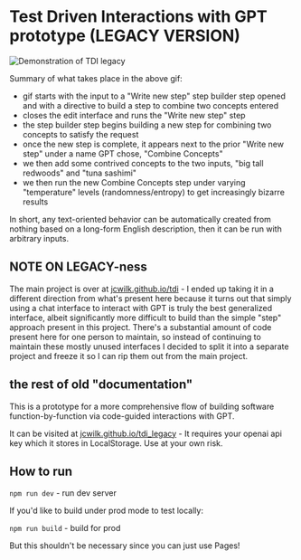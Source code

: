 # Test Driven Interactions with GPT prototype (LEGACY VERSION)

![Demonstration of TDI legacy](demonstration.gif)

Summary of what takes place in the above gif:
* gif starts with the input to a "Write new step" step builder step opened and with a directive to build a step to combine two concepts entered
* closes the edit interface and runs the "Write new step" step
* the step builder step begins building a new step for combining two concepts to satisfy the request
* once the new step is complete, it appears next to the prior "Write new step" under a name GPT chose, "Combine Concepts"
* we then add some contrived concepts to the two inputs, "big tall redwoods" and "tuna sashimi"
* we then run the new Combine Concepts step under varying "temperature" levels (randomness/entropy) to get increasingly bizarre results

In short, any text-oriented behavior can be automatically created from nothing based on a long-form English description, then it can be run with arbitrary inputs.

## NOTE ON LEGACY-ness

The main project is over at [jcwilk.github.io/tdi](https://jcwilk.github.io/tdi) - I ended up taking it in a different direction from what's
present here because it turns out that simply using a chat interface to interact with GPT is truly the best generalized interface, albeit significantly
more difficult to build than the simple "step" approach present in this project. There's a substantial amount of code present here for one person to maintain, so instead of continuing to maintain these mostly unused interfaces I decided to split it into a separate project and freeze it so I can rip them out from the main project.

## the rest of old "documentation"

This is a prototype for a more comprehensive flow of building software function-by-function via code-guided interactions with GPT.

It can be visited at [jcwilk.github.io/tdi_legacy](https://jcwilk.github.io/tdi_legacy) - It requires your openai api key which it stores in LocalStorage. Use at your own risk.

## How to run

`npm run dev` - run dev server

If you'd like to build under prod mode to test locally:

`npm run build` - build for prod

But this shouldn't be necessary since you can just use Pages!
